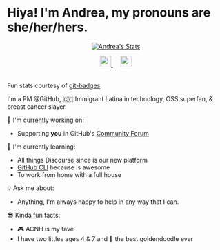 # Hiya! I'm Andrea, my pronouns are she/her/hers.

<p align="center">
  <a href="https://github.com/andreagriffiths11" class="rich-diff-level-one">
    <img src="https://github-readme-stats.vercel.app/api?username=andreagriffiths11&title_color=333&text_color=777" alt="Andrea's Stats" >
  </a>
</p>

<p align="center">
  <a href="https://linkedin.com/in/andrealiliana">
    <img src="https://img.icons8.com/color/48/000000/linkedin-circled.png" width="26px"/>
  </a>
  &emsp;
  <a href="https://twitter.com/alacolombia">
    <img src="https://img.icons8.com/color/48/000000/twitter-circled.png" width="26px"/>
  </a>
  <br><br>
  
Fun stats courtesy of [git-badges](https://pufler.dev/git-badges) 

I'm a PM @GitHub, 🇨🇴 Immigrant Latina in technology, OSS superfan, & breast cancer slayer. 

🧰  I'm currently working on:
- Supporting **you** in GitHub's [Community Forum](https://github.community/) 

🏣 I'm currently learning:
- All things Discourse since is our new platform
- [GitHub CLI](https://cli.github.com/) because is awesome
- To work from home with a full house

💡 Ask me about:
- Anything, I'm always happy to help in any way that I can.

😎 Kinda fun facts:
- 🎮 ACNH is my fave  
- I have two littles ages 4 & 7 and 🐶 the best goldendoodle ever
